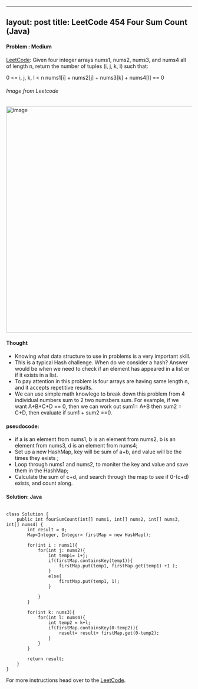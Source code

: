 
---
layout: post
title: LeetCode 454 Four Sum Count (Java)
---

#### Problem : Medium

[LeetCode](https://leetcode.com/problems/4sum-ii/):
Given four integer arrays nums1, nums2, nums3, and nums4 all of length n, return the number of tuples (i, j, k, l) such that:

0 <= i, j, k, l < n
nums1[i] + nums2[j] + nums3[k] + nums4[l] == 0


###### Image from Leetcode
<img width="614" alt="image" src="https://user-images.githubusercontent.com/92517160/192650829-8493d145-f041-4c45-85d3-e6e6c6b382e9.png">



#### Thought

- Knowing what data structure to use in problems is a very important skill.
- This is a typical Hash challenge. When do we consider a hash? Answer would be when we need to check if an element has appeared in a list or if it exists in a list. 
- To pay attention in this problem is four arrays are having same length n, and it accepts repetitive results. 
- We can use simple math knowlege to break down this problem from 4 individual numbers sum to 2 two numsbers sum. For example, if we want A+B+C+D == 0, then we can work out sum1= A+B then sum2 = C+D, then evaluate if sum1 + sum2 ==0.


#### pseudocode:
- if a is an element from nums1, b is an element from nums2, b is an element from nums3, d is an element from nums4;
- Set up a new HashMap, key will be sum of a+b, and value will be the times they exists ;
- Loop through nums1 and nums2, to moniter the key and value and save them in the HashMap;
- Calculate the sum of c+d, and search through the map to see if 0-(c+d) exists, and count along.



#### Solution: Java

```

class Solution {
    public int fourSumCount(int[] nums1, int[] nums2, int[] nums3, int[] nums4) {
        int result = 0;
        Map<Integer, Integer> firstMap = new HashMap();

        for(int i : nums1){
            for(int j: nums2){
                int temp1= i+j;
                if(firstMap.containsKey(temp1)){
                    firstMap.put(temp1, firstMap.get(temp1) +1 );
                }
                else{
                    firstMap.put(temp1, 1);
                }

            }
        }

        for(int k: nums3){
            for(int l: nums4){
                int temp2 = k+l;
                if(firstMap.containsKey(0-temp2)){
                    result= result+ firstMap.get(0-temp2);
                }
            }
        }

        return result;
    }
}
```



For more instructions head over to the [LeetCode](https://leetcode.com/).

